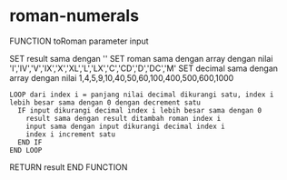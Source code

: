 # roman-numerals
FUNCTION toRoman parameter input

SET result sama dengan ''
SET roman sama dengan array dengan nilai 'I','IV','V','IX','X','XL','L','LX','C','CD','D','DC','M'
SET decimal sama dengan array dengan nilai 1,4,5,9,10,40,50,60,100,400,500,600,1000

    LOOP dari index i = panjang nilai decimal dikurangi satu, index i lebih besar sama dengan 0 dengan decrement satu
      IF input dikurangi decimal index i lebih besar sama dengan 0
        result sama dengan result ditambah roman index i
        input sama dengan input dikurangi decimal index i
        index i increment satu
      END IF
    END LOOP
  RETURN result
END FUNCTION
